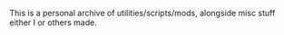 This is a personal archive of utilities/scripts/mods, alongside misc stuff either I or others made.

